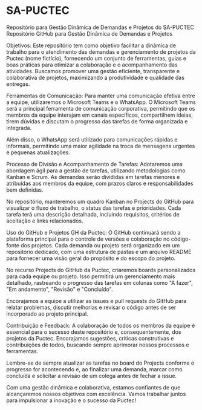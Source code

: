 # SA-PUCTEC
Repositório para Gestão Dinâmica de Demandas e Projetos do SA-PUCTEC
Repositório GitHub para Gestão Dinâmica de Demandas e Projetos

Objetivos:
Este repositório tem como objetivo facilitar a dinâmica de trabalho para o atendimento das demandas e gerenciamento de projetos da Puctec (nome fictício), fornecendo um conjunto de ferramentas, guias e boas práticas para otimizar a colaboração e o acompanhamento das atividades. Buscamos promover uma gestão eficiente, transparente e colaborativa de projetos, maximizando a produtividade e qualidade das entregas.

Ferramentas de Comunicação:
Para manter uma comunicação efetiva entre a equipe, utilizaremos o Microsoft Teams e o WhatsApp. O Microsoft Teams será a principal ferramenta de comunicação corporativa, permitindo que os membros da equipe interajam em canais específicos, compartilhem ideias, tirem dúvidas e discutam o progresso das tarefas de forma organizada e integrada.

Além disso, o WhatsApp será utilizado para comunicações rápidas e informais, permitindo uma maior agilidade na troca de mensagens urgentes e pequenas atualizações.

Processo de Divisão e Acompanhamento de Tarefas:
Adotaremos uma abordagem ágil para a gestão de tarefas, utilizando metodologias como Kanban e Scrum. As demandas serão divididas em tarefas menores e atribuídas aos membros da equipe, com prazos claros e responsabilidades bem definidas.

No repositório, manteremos um quadro Kanban no Projects do GitHub para visualizar o fluxo de trabalho, o status das tarefas e prioridades. Cada tarefa terá uma descrição detalhada, incluindo requisitos, critérios de aceitação e links relacionados.

Uso do GitHub e Projetos GH da Puctec:
O GitHub continuará sendo a plataforma principal para o controle de versões e colaboração no código-fonte dos projetos. Cada demanda ou projeto será organizado em um repositório dedicado, com uma estrutura de pastas e um arquivo README para fornecer uma visão geral do propósito e do escopo do projeto.

No recurso Projects do GitHub da Puctec, criaremos boards personalizados para cada equipe ou projeto. Isso permitirá um gerenciamento mais detalhado, rastreando o progresso das tarefas em colunas como "A fazer", "Em andamento", "Revisão" e "Concluído".

Encorajamos a equipe a utilizar as issues e pull requests do GitHub para relatar problemas, discutir melhorias e revisar o código antes de ser incorporado ao projeto principal.

Contribuição e Feedback:
A colaboração de todos os membros da equipe é essencial para o sucesso deste repositório e, consequentemente, dos projetos da Puctec. Encorajamos sugestões, críticas construtivas e contribuições de todos, buscando sempre aprimorar nossos processos e ferramentas.

Lembre-se de sempre atualizar as tarefas no board do Projects conforme o progresso for acontecendo e, ao finalizar uma demanda, marcar como concluída e solicitar a revisão de um colega antes de fechar a issue.

Com uma gestão dinâmica e colaborativa, estamos confiantes de que alcançaremos nossos objetivos com excelência. Vamos trabalhar juntos para impulsionar a inovação e o sucesso da Puctec!
